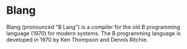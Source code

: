 # Blang
Blang (pronounced "B Lang") is a compiler for the old B programming language (1970) for modern systems. The B programming language is developed in 1970 by Ken Thompson and Dennis Ritchie.
